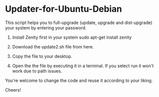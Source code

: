 # Updater-for-Ubuntu-Debian
This script helps you to full-upgrade (update, upgrade and dist-upgrade) your system by entering your password.

1) Install Zenity first in your system
  sudo apt-get install zenity
  
2) Download the update2.sh file from here.
 
3) Copy the file to your desktop.

4) Open the the file by executing it in a terminal. If you select run it won't work due to path issues.


You're welcome to change the code and reuse it according to your liking.

Cheers!
